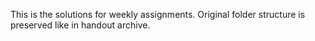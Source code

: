 This is the solutions for weekly assignments.
Original folder structure is preserved like in handout archive.
